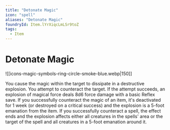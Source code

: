 ```yaml
---
title: "Detonate Magic"
icon: "spell"
aliases: "Detonate Magic"
foundryId: Item.lYrXiqcLmLSr9toZ
tags:
  - Item
---
```


# Detonate Magic
![[icons-magic-symbols-ring-circle-smoke-blue.webp|150]]

You cause the magic within the target to dissipate in a destructive explosion. You attempt to counteract the target. If the attempt succeeds, an explosion of magical force deals 8d6 force damage with a basic Reflex save. If you successfully counteract the magic of an item, it's deactivated for 1 week (or destroyed on a critical success) and the explosion is a 5-foot emanation from the item. If you successfully counteract a spell, the effect ends and the explosion affects either all creatures in the spells' area or the target of the spell and all creatures in a 5-foot emanation around it.
